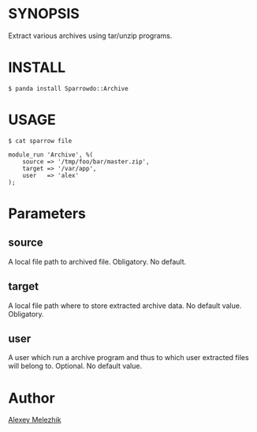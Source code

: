 # SYNOPSIS

Extract various archives using tar/unzip programs.

# INSTALL

    $ panda install Sparrowdo::Archive

# USAGE

    $ cat sparrow file

    module_run 'Archive', %(
        source => '/tmp/foo/bar/master.zip',
        target => '/var/app',
        user   => 'alex'
    );
    

# Parameters

## source

A local file path to archived file. Obligatory. No default.

## target

A local file path where to store extracted archive data. No default value. Obligatory.
  
## user

A user which run a archive program and thus to which user extracted files will belong to. 
Optional. No default value.

# Author

[Alexey Melezhik](melezhik@gmail.com)
